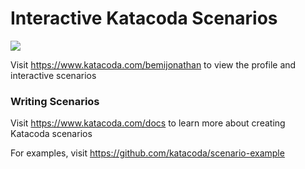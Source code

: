 # Interactive Katacoda Scenarios

[![](http://shields.katacoda.com/katacoda/bemijonathan/count.svg)](https://www.katacoda.com/bemijonathan "Get your profile on Katacoda.com")

Visit https://www.katacoda.com/bemijonathan to view the profile and interactive scenarios

### Writing Scenarios
Visit https://www.katacoda.com/docs to learn more about creating Katacoda scenarios

For examples, visit https://github.com/katacoda/scenario-example
